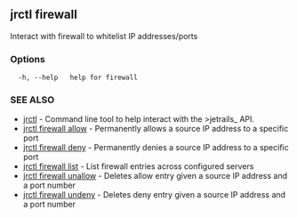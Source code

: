 ## jrctl firewall

Interact with firewall to whitelist IP addresses/ports

### Options

```
  -h, --help   help for firewall
```

### SEE ALSO

* [jrctl](jrctl.md)	 - Command line tool to help interact with the >jetrails_ API.
* [jrctl firewall allow](jrctl_firewall_allow.md)	 - Permanently allows a source IP address to a specific port
* [jrctl firewall deny](jrctl_firewall_deny.md)	 - Permanently denies a source IP address to a specific port
* [jrctl firewall list](jrctl_firewall_list.md)	 - List firewall entries across configured servers
* [jrctl firewall unallow](jrctl_firewall_unallow.md)	 - Deletes allow entry given a source IP address and a port number
* [jrctl firewall undeny](jrctl_firewall_undeny.md)	 - Deletes deny entry given a source IP address and a port number

